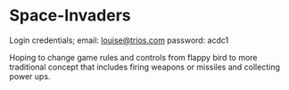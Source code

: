 # Space-Invaders
Login credentials; 
email: louise@trios.com 
password: acdc1

Hoping to change game rules and controls from flappy bird to more traditional 
concept that includes firing weapons or missiles and collecting power ups.
